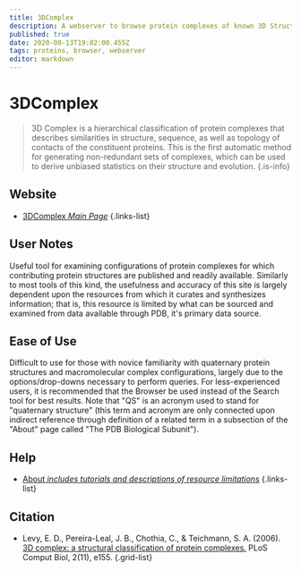 ```yaml
---
title: 3DComplex
description: A webserver to browse protein complexes of known 3D Structure.
published: true
date: 2020-08-13T19:02:00.455Z
tags: proteins, browser, webserver
editor: markdown
---
```


# 3DComplex

> 3D Complex is a hierarchical classification of protein complexes that describes similarities in structure, sequence, as well as topology of contacts of the constituent proteins. This is the first automatic method for generating non-redundant sets of complexes, which can be used to derive unbiased statistics on their structure and evolution. 
{.is-info}



## Website 

- [3DComplex *Main Page*](https://shmoo.weizmann.ac.il/elevy/3dcomplexV6/Home.cgi)
{.links-list}


## User Notes
Useful tool for examining configurations of protein complexes for which contributing protein structures are published and readily available. Similarly to most tools of this kind, the usefulness and accuracy of this site is largely dependent upon the resources from which it curates and synthesizes information; that is, this resource is limited by what can be sourced and examined from data available through PDB, it's primary data source.
 
## Ease of Use
Difficult to use for those with novice familiarity with quaternary protein structures and macromolecular complex configurations, largely due to the options/drop-downs necessary to perform queries. For less-experienced users, it is recommended that the Browser be used instead of the Search tool for best results. Note that "QS" is an acronym used to stand for "quaternary structure" (this term and acronym are only connected upon indirect reference through definition of a related term in a subsection of the "About" page called "The PDB Biological Subunit").


## Help
- [About *includes tutorials and descriptions of resource limitations*](https://shmoo.weizmann.ac.il/elevy/3dcomplexV6/About.cgi)
{.links-list}

## Citation 

- Levy, E. D., Pereira-Leal, J. B., Chothia, C., & Teichmann, S. A. (2006). [3D complex: a structural classification of protein complexes.](https://journals.plos.org/ploscompbiol/article?id=10.1371/journal.pcbi.0020155) PLoS Comput Biol, 2(11), e155.
{.grid-list}